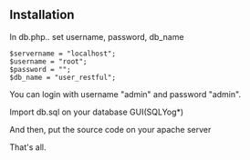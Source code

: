 ## Installation

In db.php..
set username, password, db_name

    $servername = "localhost";
    $username = "root";
    $password = "";
    $db_name = "user_restful";

You can login with username "admin" and password "admin".

Import db.sql on your database GUI(SQLYog*)

And then, put the source code on your apache server

That's all.

